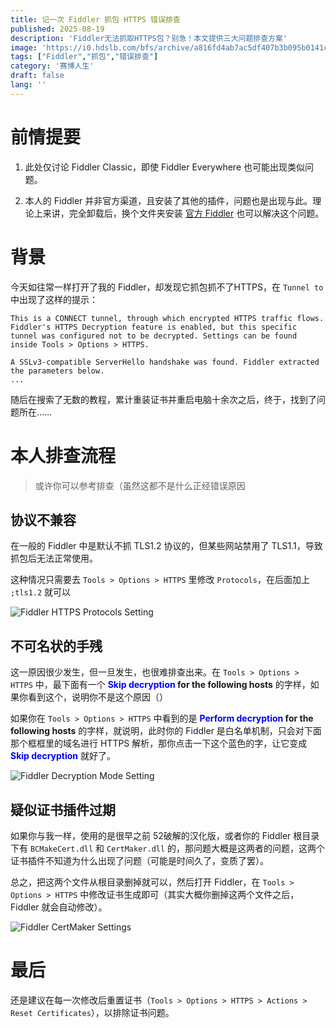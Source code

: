 ```yaml
---
title: 记一次 Fiddler 抓包 HTTPS 错误排查
published: 2025-08-19
description: 'Fiddler无法抓取HTTPS包？别急！本文提供三大问题排查方案'
image: 'https://i0.hdslb.com/bfs/archive/a816fd4ab7ac5df407b3b095b0141c3a0bff5f4e.jpg'
tags: ["Fiddler","抓包","错误排查"]
category: '赛博人生'
draft: false 
lang: ''
---
```


# 前情提要

1. 此处仅讨论 Fiddler Classic，即使 Fiddler Everywhere 也可能出现类似问题。

2. 本人的 Fiddler 并非官方渠道，且安装了其他的插件，问题也是出现与此。理论上来讲，完全卸载后，换个文件夹安装 [官方 Fiddler](https://www.telerik.com/download/fiddler) 也可以解决这个问题。
  

# 背景

今天如往常一样打开了我的 Fiddler，却发现它抓包抓不了HTTPS，在 `Tunnel to` 中出现了这样的提示：

```Fiddler
This is a CONNECT tunnel, through which encrypted HTTPS traffic flows.
Fiddler's HTTPS Decryption feature is enabled, but this specific tunnel was configured not to be decrypted. Settings can be found inside Tools > Options > HTTPS.

A SSLv3-compatible ServerHello handshake was found. Fiddler extracted the parameters below.
...
```

随后在搜索了无数的教程，累计重装证书并重启电脑十余次之后，终于，找到了问题所在……

# 本人排查流程

> 或许你可以参考排查（虽然这都不是什么正经错误原因

## 协议不兼容

在一般的 Fiddler 中是默认不抓 TLS1.2 协议的，但某些网站禁用了 TLS1.1，导致抓包后无法正常使用。

这种情况只需要去 `Tools > Options > HTTPS` 里修改 `Protocols`，在后面加上 `;tls1.2` 就可以

<img src='http://i0.hdslb.com/bfs/new_dyn/12a4dc2c67eef03314c42461140854781754348361.png' alt="Fiddler HTTPS Protocols Setting" referrerpolicy='no-referrer' />


## 不可名状的手残

这一原因很少发生，但一旦发生，也很难排查出来。在 `Tools > Options > HTTPS` 中，最下面有一个 **<font color="blue">Skip decryption</font> for the following hosts** 的字样，如果你看到这个，说明你不是这个原因（）

如果你在 `Tools > Options > HTTPS` 中看到的是 **<font color="blue">Perform decryption</font> for the following hosts** 的字样，就说明，此时你的 Fiddler 是白名单机制，只会对下面那个框框里的域名进行 HTTPS 解析，那你点击一下这个蓝色的字，让它变成 **<font color="blue">Skip decryption</font>** 就好了。

<img src='http://i0.hdslb.com/bfs/new_dyn/4a70e252569d260973235c8ec467cf781754348361.png' alt="Fiddler Decryption Mode Setting" referrerpolicy='no-referrer' />

## 疑似证书插件过期

如果你与我一样，使用的是很早之前 52破解的汉化版，或者你的 Fiddler 根目录下有 `BCMakeCert.dll` 和 `CertMaker.dll` 的，那问题大概是这两者的问题，这两个证书插件不知道为什么出现了问题（可能是时间久了，变质了罢）。

总之，把这两个文件从根目录删掉就可以，然后打开 Fiddler，在 `Tools > Options > HTTPS` 中修改证书生成即可（其实大概你删掉这两个文件之后，Fiddler 就会自动修改）。

<img src='http://i0.hdslb.com/bfs/new_dyn/6f72fbffdaa62abcf6b067a270c272821754348361.png' alt="Fiddler CertMaker Settings" referrerpolicy='no-referrer' />

# 最后

还是建议在每一次修改后重置证书（`Tools > Options > HTTPS > Actions > Reset Certificates`），以排除证书问题。

